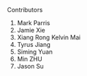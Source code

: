 Contributors

1. Mark Parris
2. Jamie Xie
3. Xiang Rong Kelvin Mai
4. Tyrus Jiang
5. Siming Yuan
6. Min ZHU
7. Jason Su
